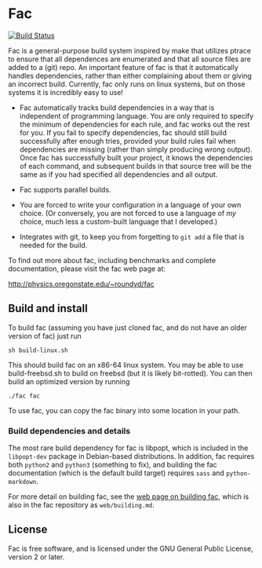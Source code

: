 # Fac


[![Build Status](https://travis-ci.org/droundy/fac.svg?branch=master)](https://travis-ci.org/droundy/fac)

Fac is a general-purpose build system inspired by make that utilizes
ptrace to ensure that all dependences are enumerated and that all
source files are added to a (git) repo.  An important feature of fac
is that it automatically handles dependencies, rather than either
complaining about them or giving an incorrect build.  Currently, fac
only runs on linux systems, but on those systems it is incredibly easy
to use!

* Fac automatically tracks build dependencies in a way that is
  independent of programming language.  You are only required to
  specify the minimum of dependencies for each rule, and fac works out
  the rest for you.  If you fail to specify dependencies, fac should
  still build successfully after enough tries, provided your build
  rules fail when dependencies are missing (rather than simply
  producing wrong output).  Once fac has successfully built your
  project, it knows the dependencies of each command, and subsequent
  builds in that source tree will be the same as if you had specified
  all dependencies and all output.

* Fac supports parallel builds.

* You are forced to write your configuration in a language of your own
  choice.  (Or conversely, you are not forced to use a language of
  *my* choice, much less a custom-built language that I developed.)

* Integrates with git, to keep you from forgetting to `git add` a file
  that is needed for the build.

To find out more about fac, including benchmarks and complete
documentation, please visit the fac web page at:

http://physics.oregonstate.edu/~roundyd/fac

## Build and install

To build fac (assuming you have just cloned fac, and do not have an
older version of fac) just run

    sh build-linux.sh

This should build fac on an x86-64 linux system.  You may be able to
use build-freebsd.sh to build on freebsd (but it is likely
bit-rotted).  You can then build an optimized version by running

    ./fac fac

To use fac, you can copy the fac binary into some location in your
path.

### Build dependencies and details

The most rare build dependency for fac is libpopt, which is included
in the `libpopt-dev` package in Debian-based distributions.  In
addition, fac requires both `python2` and `python3` (something to
fix), and building the fac documentation (which is the default build
target) requires `sass` and `python-markdown`.

For more detail on building fac, see the
[web page on building fac](http://physics.oregonstate.edu/~roundyd/fac/building.html),
which is also in the fac repository as `web/building.md`.

## License

Fac is free software, and is licensed under the GNU General Public
License, version 2 or later.
